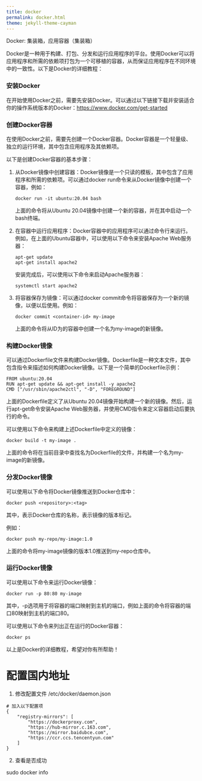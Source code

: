 ```yaml
---
title: docker
permalink: docker.html
theme: jekyll-theme-cayman
---
```


Docker: 集装箱，应用容器（集装箱）


Docker是一种用于构建、打包、分发和运行应用程序的平台。使用Docker可以将应用程序和所需的依赖项打包为一个可移植的容器，从而保证应用程序在不同环境中的一致性。以下是Docker的详细教程：

### 安装Docker

在开始使用Docker之前，需要先安装Docker。可以通过以下链接下载并安装适合你的操作系统版本的Docker：https://www.docker.com/get-started

### 创建Docker容器

在使用Docker之前，需要先创建一个Docker容器。Docker容器是一个轻量级、独立的运行环境，其中包含应用程序及其依赖项。

以下是创建Docker容器的基本步骤：

1. 从Docker镜像中创建容器：Docker镜像是一个只读的模板，其中包含了应用程序和所需的依赖项。可以通过docker run命令来从Docker镜像中创建一个容器，例如：

   ```
   docker run -it ubuntu:20.04 bash
   ```

   上面的命令将从Ubuntu 20.04镜像中创建一个新的容器，并在其中启动一个bash终端。

2. 在容器中运行应用程序：Docker容器中的应用程序可以通过命令行来运行。例如，在上面的Ubuntu容器中，可以使用以下命令来安装Apache Web服务器：

   ```
   apt-get update
   apt-get install apache2
   ```

   安装完成后，可以使用以下命令来启动Apache服务器：

   ```
   systemctl start apache2
   ```

3. 将容器保存为镜像：可以通过docker commit命令将容器保存为一个新的镜像，以便以后使用。例如：

   ```
   docker commit <container-id> my-image
   ```

   上面的命令将从ID为<container-id>的容器中创建一个名为my-image的新镜像。

### 构建Docker镜像

可以通过Dockerfile文件来构建Docker镜像。Dockerfile是一种文本文件，其中包含指令来描述如何构建Docker镜像。以下是一个简单的Dockerfile示例：

```
FROM ubuntu:20.04
RUN apt-get update && apt-get install -y apache2
CMD ["/usr/sbin/apache2ctl", "-D", "FOREGROUND"]
```

上面的Dockerfile定义了从Ubuntu 20.04镜像开始构建一个新的镜像。然后，运行apt-get命令安装Apache Web服务器，并使用CMD指令来定义容器启动后要执行的命令。

可以使用以下命令来构建上述Dockerfile中定义的镜像：

```
docker build -t my-image .
```

上面的命令将在当前目录中查找名为Dockerfile的文件，并构建一个名为my-image的新镜像。

### 分发Docker镜像

可以使用以下命令将Docker镜像推送到Docker仓库中：

```
docker push <repository>:<tag>
```

其中，<repository>表示Docker仓库的名称，<tag>表示镜像的版本标记。

例如：

```
docker push my-repo/my-image:1.0
```

上面的命令将my-image镜像的版本1.0推送到my-repo仓库中。

### 运行Docker镜像

可以使用以下命令来运行Docker镜像：

```
docker run -p 80:80 my-image
```

其中，-p选项用于将容器的端口映射到主机的端口，例如上面的命令将容器的端口80映射到主机的端口80。

可以使用以下命令来列出正在运行的Docker容器：

```
docker ps
```

以上是Docker的详细教程，希望对你有所帮助！

# 配置国内地址

1. 修改配置文件
/etc/docker/daemon.json

```
# 加入以下配置项
{
    "registry-mirrors": [
        "https://dockerproxy.com",
        "https://hub-mirror.c.163.com",
        "https://mirror.baidubce.com",
        "https://ccr.ccs.tencentyun.com"
    ]
}
```

2. 查看是否成功

sudo docker info